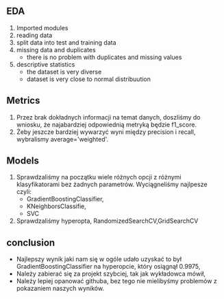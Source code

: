 ## EDA

1. Imported modules
2. reading data
3. split data into test and training data
4. missing data and duplicates
    - there is no problem with duplicates and missing values
5. descriptive statistics
    - the dataset is very diverse
    - dataset is very close to normal distribuution


## Metrics
1. Przez brak dokładnych informacji na temat danych, doszliśmy do wniosku, że najabardziej odpowiednią metryką będzie f1_score.
2. Żeby jeszcze bardziej wywarzyć wyni między precision i recall, wybralismy average='weighted'.

## Models
1. Sprawdzaliśmy na początku wiele różnych opcji z różnymi klasyfikatorami bez żadnych parametrów. Wyciągneliśmy najlpesze czyli:
    - GradientBoostingClassifier,
    - KNeighborsClassifie,
    - SVC
2. Sprawdzaliśmy hyperopta, RandomizedSearchCV,GridSearchCV

## conclusion
- Najlepszy wynik jaki nam się w ogóle udało uzyskać to był GradientBoostingClassifier na hyperopcie, który osiągnął 0.9975,
- Należy zabierać się za projekt szybciej, tak jak wykładowca mówił,
- Należy lepiej opanować githuba, bez tego nie mielibyśmy problemów z pokazaniem naszych wyników.


